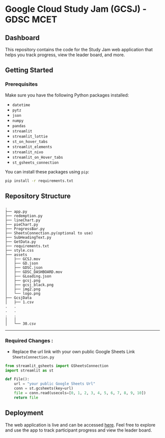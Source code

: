 
# Google Cloud Study Jam (GCSJ) - GDSC MCET
## Dashboard
This repository contains the code for the Study Jam web application that helps you track progress, view the leader board, and more.

## Getting Started

### Prerequisites

Make sure you have the following Python packages installed:

- `datetime`
- `pytz`
- `json`
- `numpy`
- `pandas`
- `streamlit`
- `streamlit_lottie`
- `st_on_hover_tabs`
- `streamlit_elements`
- `streamlit_nivo`
- `streamlit_on_Hover_tabs`
- `st_gsheets_connection`

You can install these packages using `pip`:

```bash
pip install -r requirements.txt
```

## Repository Structure
```
.
├── app.py
├── redemption.py
├── lineChart.py
├── pieChart.py
├── ProgressBar.py
├── SheetsConnection.py(optional to use)
├── SubHeadingText.py
├── GetData.py
├── requirements.txt
├── style.css
├── assets
│   ├── GCSJ.mov
│   ├── GD.json
│   ├── GDSC.json
│   ├── GDSC_DASHBOARD.mov
│   ├── GLoading.json
│   ├── gcsj.png
│   ├── gcsj_black.png
│   ├── img2.png
│   └── logo.png
├── GcsjData
│   ├── 1.csv
.   .
.   .
.   .
│   │
│   └── 30.csv
```

---
### Required Changes :
- Replace the url link with your own public Google Sheets Link \
`SheetsConnection.py`
```python
from streamlit_gsheets import GSheetsConnection
import streamlit as st

def File():
    url = "your public Google Sheets Url"
    conn = st.gcsheets(key=url)
    file = conn.read(usecols=[0, 1, 2, 3, 4, 5, 6, 7, 8, 9, 10])
    return file
```

## Deployment

The web application is live and can be accessed [here](https://gdscmcet.streamlit.app/). Feel free to explore and use the app to track participant progress and view the leader board.

<!--### Web app Preview :
[Google Cloud Study Jam Video](https://github.com/Mohammed-Khubaib/GDSC_MCET/assets/102320167/ca94a6c8-3575-4271-b7b2-331dd229de68)-->



